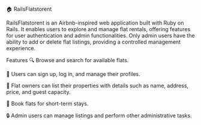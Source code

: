 🏠
RailsFlatstorent 

RailsFlatstorent is an Airbnb-inspired web application built with Ruby on Rails. It enables users to explore and manage flat rentals, offering features for user authentication and admin functionalities. Only admin users have the ability to add or delete flat listings, providing a controlled management experience.

Features
🔍 Browse and search for available flats.

📝 Users can sign up, log in, and manage their profiles.

🏢 Flat owners can list their properties with details such as name, address, price, and guest capacity.

📅 Book flats for short-term stays.

🔒 Admin users can manage listings and perform other administrative tasks.
